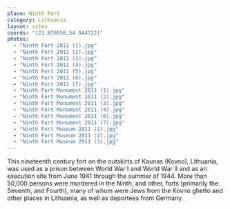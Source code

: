 ```yaml
---
place: Ninth Fort
category: Lithuania
layout: sites
coords: "[23.870556,54.944722]"
photos:
  - "Ninth Fort 2011 (1).jpg"
  - "Ninth Fort 2011 (2).jpg"
  - "Ninth Fort 2011 (3).jpg"
  - "Ninth Fort 2011 (4).jpg"
  - "Ninth Fort 2011 (5).jpg"
  - "Ninth Fort 2011 (6).jpg"
  - "Ninth Fort 2011 (7).jpg"
  - "Ninth Fort Monument 2011 (1).jpg"
  - "Ninth Fort Monument 2011 (2).jpg"
  - "Ninth Fort Monument 2011 (3).jpg"
  - "Ninth Fort Monument 2011 (4).jpg"
  - "Ninth Fort Monument 2011 (6).jpg"
  - "Ninth Fort Monument 2011 (7).jpg"
  - "Ninth Fort Museum 2011 (1).jpg"
  - "Ninth Fort Museum 2011 (2).jpg"
  - "Ninth Fort Museum 2011 (3).jpg"
---
```

This nineteenth century fort on the outskirts of Kaunas (Kovno), Lithuania, was used as a prison between World War I and World War II and as an execution site from June 1941 through the summer of 1944. More than 50,000 persons were murdered in the Ninth, and other, forts (primarily the Seventh, and Fourth), many of whom were Jews from the Kovno ghetto and other places in Lithuania, as well as deportees from Germany.
